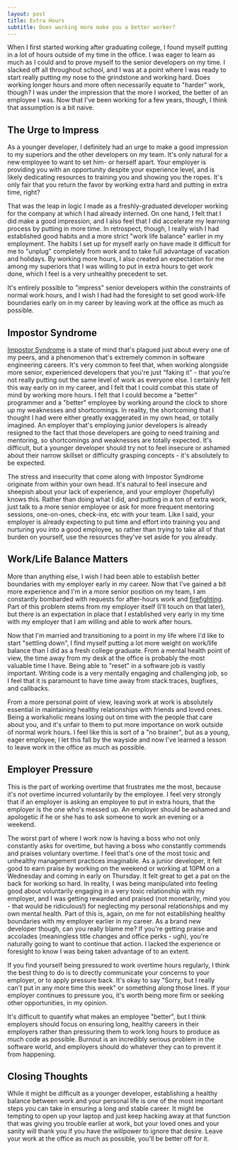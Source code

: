 ```yaml
---
layout: post
title: Extra Hours
subtitle: Does working more make you a better worker?
---
```


When I first started working after graduating college, I found myself putting in a lot of hours outside of my time in the office. I was eager to learn as much as I could and to prove myself to the senior developers on my time. I slacked off all throughout school, and I was at a point where I was ready to start really putting my nose to the grindstone and working hard. Does working longer hours and more often necessarily equate to "harder" work, though? I was under the impression that the more I worked, the better of an employee I was. Now that I've been working for a few years, though, I think that assumption is a bit naive.

## The Urge to Impress

As a younger developer, I definitely had an urge to make a good impression to my superiors and the other developers on my team. It's only natural for a new employee to want to set him- or herself apart. Your employer is providing you with an opportunity despite your experience level, and is likely dedicating resources to training you and showing you the ropes. It's only fair that you return the favor by working extra hard and putting in extra time, right?

That was the leap in logic I made as a freshly-graduated developer working for the company at which I had already interned. On one hand, I felt that I did make a good impression, and I also feel that I did accelerate my learning process by putting in more time. In retrospect, though, I really wish I had established good habits and a more strict "work life balance" earlier in my employment. The habits I set up for myself early on have made it difficult for me to "unplug" completely from work and to take full advantage of vacation and holidays. By working more hours, I also created an expectation for me among my superiors that I was willing to put in extra hours to get work done, which I feel is a very unhealthy precedent to set.

It's entirely possible to "impress" senior developers within the constraints of normal work hours, and I wish I had had the foresight to set good work-life boundaries early on in my career by leaving work at the office as much as possible.

## Impostor Syndrome

[Impostor Syndrome](https://en.wikipedia.org/wiki/Impostor_syndrome) is a state of mind that's plagued just about every one of my peers, and a phenomenon that's extremely common in software engineering careers. It's very common to feel that, when working alongside more senior, experienced developers that you're just "faking it" - that you're not really putting out the same level of work as everyone else. I certainly felt this way early on in my career, and I felt that I could combat this state of mind by working more hours. I felt that I could become a "better" programmer and a "better" employee by working around the clock to shore up my weaknesses and shortcomings. In reality, the shortcoming that I thought I had were either greatly exaggerated in my own head, or totally imagined. An employer that's employing junior developers is already resigned to the fact that those developers are going to need training and mentoring, so shortcomings and weaknesses are totally expected. It's difficult, but a younger developer should try not to feel insecure or ashamed about their narrow skillset or difficulty grasping concepts - it's absolutely to be expected.

The stress and insecurity that come along with Impostor Syndrome originate from within your own head. It's natural to feel insecure and sheepish about your lack of experience, and your employer (hopefully) knows this. Rather than doing what I did, and putting in a ton of extra work, just talk to a more senior employee or ask for more frequent mentoring sessions, one-on-ones, check-ins, etc with your team. Like I said, your employer is already expecting to put time and effort into training you and nurturing you into a good employee, so rather than trying to take all of that burden on yourself, use the resources they've set aside for you already.

## Work/Life Balance Matters

More than anything else, I wish I had been able to establish better boundaries with my employer early in my career. Now that I've gained a bit more experience and I'm in a more senior position on my team, I am constantly bombarded with requests for after-hours work and [firefighting](http://whatis.techtarget.com/definition/firefighting). Part of this problem stems from my employer itself (I'll touch on that later), but there is an expectation in place that I established very early in my time with my employer that I am willing and able to work after hours.

Now that I'm married and transitioning to a point in my life where I'd like to start "settling down", I find myself putting a lot more weight on work/life balance than I did as a fresh college graduate. From a mental health point of view, the time away from my desk at the office is probably the most valuable time I have. Being able to "reset" in a software job is vastly important. Writing code is a very mentally engaging and challenging job, so I feel that it is paramount to have time away from stack traces, bugfixes, and callbacks.

From a more personal point of view, leaving work at work is absolutely essential in maintaining healthy relationships with friends and loved ones. Being a workaholic means losing out on time with the people that care about you, and it's unfair to them to put more importance on work outside of normal work hours. I feel like this is sort of a "no brainer", but as a young, eager employee, I let this fall by the wayside and now I've learned a lesson to leave work in the office as much as possible.

## Employer Pressure

This is the part of working overtime that frustrates me the most, because it's _not_ overtime incurred voluntarily by the employee. I feel very strongly that if an employer is asking an employee to put in extra hours, that the employer is the one who's messed up. An employer should be ashamed and apologetic if he or she has to ask someone to work an evening or a weekend.

The worst part of where I work now is having a boss who not only constantly asks for overtime, but having a boss who constantly commends and praises voluntary overtime. I feel that's one of the most toxic and unhealthy management practices imaginable. As a junior developer, it felt good to earn praise by working on the weekend or working at 10PM on a Wednesday and coming in early on Thursday. It felt great to get a pat on the back for working so hard. In reality, I was being manipulated into feeling good about voluntarily engaging in a very toxic relationship with my employer, and I was getting rewarded and praised (not monetarily, mind you - that would be ridiculous!) for neglecting my personal relationships and my own mental health. Part of this is, again, on me for not establishing healthy boundaries with my employer earlier in my career. As a brand new developer though, can you really blame me? If you're getting praise and accolades (meaningless title changes and office perks - ugh), you're naturally going to want to continue that action. I lacked the experience or foresight to know I was being taken advantage of to an extent.

If you find yourself being pressured to work overtime hours regularly, I think the best thing to do is to directly communicate your concerns to your employer, or to apply pressure back. It's okay to say "Sorry, but I really can't put in any more time this week" or something along those lines. If your employer continues to pressure you, it's worth being more firm or seeking other opportunities, in my opinion.

It's difficult to quantify what makes an employee "better", but I think employers should focus on ensuring long, healthy careers in their employers rather than pressuring them to work long hours to produce as much code as possible. Burnout is an incredibly serious problem in the software world, and employers should do whatever they can to prevent it from happening.

## Closing Thoughts

While it might be difficult as a younger developer, establishing a healthy balance between work and your personal life is one of the most important steps you can take in ensuring a long and stable career. It might be tempting to open up your laptop and just keep hacking away at that function that was giving you trouble earlier at work, but your loved ones and your sanity will thank you if you have the willpower to ignore that desire. Leave your work at the office as much as possible, you'll be better off for it.
